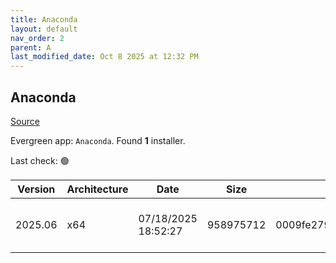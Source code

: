 ```yaml
---
title: Anaconda
layout: default
nav_order: 2
parent: A
last_modified_date: Oct 8 2025 at 12:32 PM
---
```


## Anaconda

[Source](https://www.anaconda.com/)

Evergreen app: `Anaconda`. Found **1** installer.

Last check: 🟢

| Version | Architecture | Date                | Size      | MD5                              | Sha256                                                           | URI                                                                                                                                                  |
| ------- | ------------ | ------------------- | --------- | -------------------------------- | ---------------------------------------------------------------- | ---------------------------------------------------------------------------------------------------------------------------------------------------- |
| 2025.06 | x64          | 07/18/2025 18:52:27 | 958975712 | 0009fe27918a305a9ea270f4363721f4 | 36ba946abeb6bb7ba3235e0ccb67660e0b545235ca467f3aa964cd4b307c14ed | [https://repo.anaconda.com/archive/Anaconda3-2025.06-1-Windows-x86_64.exe](https://repo.anaconda.com/archive/Anaconda3-2025.06-1-Windows-x86_64.exe) |
